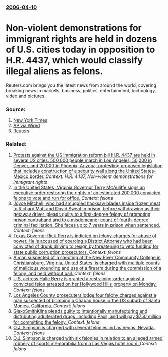 ### [2006-04-10](/news/2006/04/10/index.md)

#  Non-violent demonstrations for immigrant rights are held in dozens of U.S. cities today in opposition to H.R. 4437, which would classify illegal aliens as felons. 

Reuters.com brings you the latest news from around the world, covering breaking news in markets, business, politics, entertainment, technology, video and pictures.


### Source:

1. [New York Times](http://www.nytimes.com/2006/04/10/us/10cnd-rallies.html?_r=1&oref=slogin)
2. [AP via Wired](http://wireservice.wired.com/wired/story.asp?section=Breaking&storyId=1509365)
3. [Reuters](http://today.reuters.com/investing/financeArticle.aspx?type=bondsNews&storyID=2006-04-10T175733Z_01_N10367945_RTRIDST_0_USA-IMMIGRATION-PICTURE.XML)

### Related:

1. [ Protests against the US immigration reform bill H.R. 4437 are held in several US cities.  500,000 people march in Los Angeles, 50,000 in Denver, and 20,000 in Phoenix, Arizona, protesting proposed legislation that includes construction of a security wall along the United States-Mexico border.  ](/news/2006/03/25/protests-against-the-us-immigration-reform-bill-h-r-4437-are-held-in-several-us-cities-500-000-people-march-in-los-angeles-50-000-in-de.md) _Context: H.R. 4437, Non-violent demonstrations for immigrant rights_
2. [In the United States, Virginia Governor Terry McAuliffe signs an executive order restoring the rights of an estimated 200,000 convicted felons to vote and run for office.  ](/news/2016/04/22/in-the-united-states-virginia-governor-terry-mcauliffe-signs-an-executive-order-restoring-the-rights-of-an-estimated-200-000-convicted-felo.md) _Context: felons_
3. [ Joyce Mitchell, who had smuggled hacksaw blades inside frozen meat to Richard Matt and David Sweat in prison, before withdrawing as their getaway driver, pleads guilty to a first-degree felony of promoting prison contraband and to a misdemeanor count of fourth-degree criminal facilitation. She faces up to 7 years in prison when sentenced. ](/news/2015/07/28/joyce-mitchell-who-had-smuggled-hacksaw-blades-inside-frozen-meat-to-richard-matt-and-david-sweat-in-prison-before-withdrawing-as-their-g.md) _Context: felons_
4. [Texas Governor Rick Perry is indicted on felony charges for abuse of power. He is accused of coercing a District Attorney who had been convicted of drunk driving to resign by threatening to veto funding for state public corruption prosecutors. ](/news/2014/08/15/texas-governor-rick-perry-is-indicted-on-felony-charges-for-abuse-of-power-he-is-accused-of-coercing-a-district-attorney-who-had-been-convi.md) _Context: felons_
5. [A man suspected of a shooting at the New River Community College in Christiansburg, Virginia, United States, is charged with multiple counts of malicious wounding and use of a firearm during the commission of a felony, and held without bail. ](/news/2013/04/13/a-man-suspected-of-a-shooting-at-the-new-river-community-college-in-christiansburg-virginia-united-states-is-charged-with-multiple-counts.md) _Context: felons_
6. [U.S. actress Halle Berry is granted a restraining order against a convicted felon arrested on her Hollywood Hills property on Monday. ](/news/2011/07/12/u-s-actress-halle-berry-is-granted-a-restraining-order-against-a-convicted-felon-arrested-on-her-hollywood-hills-property-on-monday.md) _Context: felons_
7. [Los Angeles County prosecuters lodge four felony charges against a man suspected of bombing a Chabad house in the US suburb of Santa Monica, California. ](/news/2011/04/12/los-angeles-county-prosecuters-lodge-four-felony-charges-against-a-man-suspected-of-bombing-a-chabad-house-in-the-us-suburb-of-santa-monica.md) _Context: felons_
8. [GlaxoSmithKline pleads guilty to intentionally manufacturing and distributing adulterated drugs, including Paxil, and will pay $750 million for committing the felony. ](/news/2010/10/26/glaxosmithkline-pleads-guilty-to-intentionally-manufacturing-and-distributing-adulterated-drugs-including-paxil-and-will-pay-750-million.md) _Context: felons_
9. [ O.J. Simpson is charged with several felonies in Las Vegas, Nevada. ](/news/2007/09/18/o-j-simpson-is-charged-with-several-felonies-in-las-vegas-nevada.md) _Context: felons_
10. [ O.J. Simpson is charged with six felonies in relation to an alleged armed robbery of sports memorabilia from a Las Vegas hotel room. ](/news/2007/09/16/o-j-simpson-is-charged-with-six-felonies-in-relation-to-an-alleged-armed-robbery-of-sports-memorabilia-from-a-las-vegas-hotel-room.md) _Context: felons_
